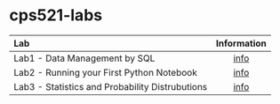# cps521-labs
| Lab | Information |
| :--- | :---: |
| Lab1 - Data Management by SQL | [info](https://github.com/jennysu1105/cps521-labs/blob/91ad5cad7ca9dae38315384b952749b80c3d7f34/lab1/LAb1-Data%20Management%20by%20SQL.pdf)|
| Lab2 - Running your First Python Notebook | [info](https://github.com/jennysu1105/cps521-labs/blob/91ad5cad7ca9dae38315384b952749b80c3d7f34/lab2/Lab2-Running%20your%20first%20Python%20Notebook.pdf)|
| Lab3 - Statistics and Probability Distrubutions | [info]()
